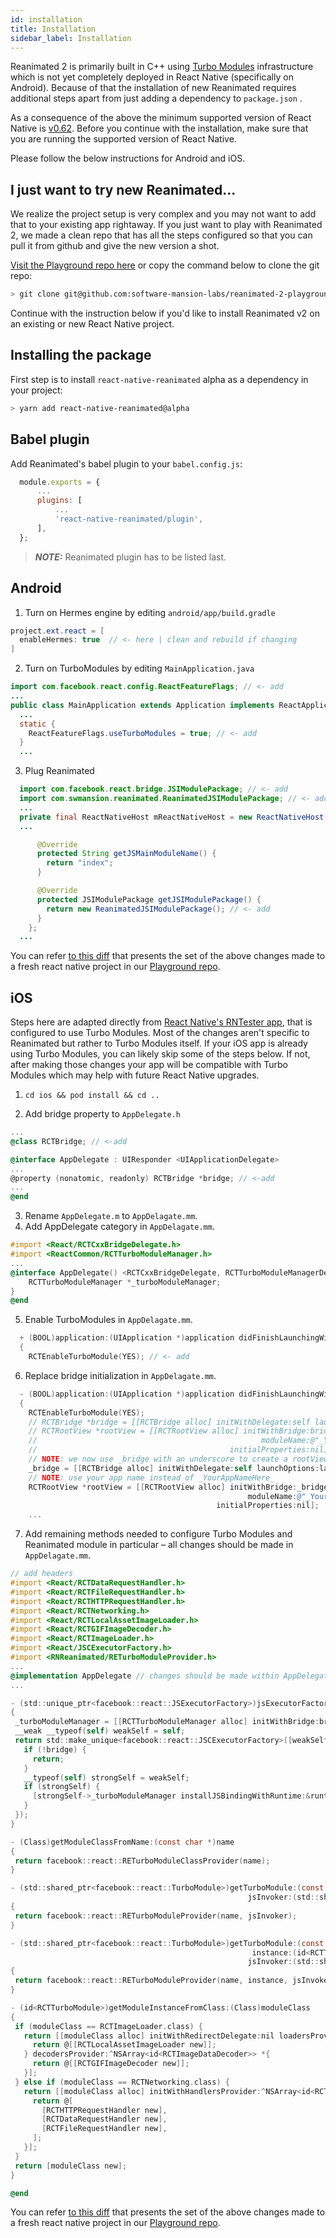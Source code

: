 ```yaml
---
id: installation
title: Installation
sidebar_label: Installation
---
```


Reanimated 2 is primarily built in C++ using [Turbo Modules](https://github.com/react-native-community/discussions-and-proposals/issues/40) infrastructure which is not yet completely deployed in React Native (specifically on Android).
Because of that the installation of new Reanimated requires additional steps apart from just adding a dependency to `package.json` .

As a consequence of the above the minimum supported version of React Native is [v0.62](https://github.com/facebook/react-native/releases/tag/v0.62.0).
Before you continue with the installation, make sure that you are running the supported version of React Native.

Please follow the below instructions for Android and iOS.

## I just want to try new Reanimated...

We realize the project setup is very complex and you may not want to add that to your existing app rightaway.
If you just want to play with Reanimated 2, we made a clean repo that has all the steps configured so that you can pull it from github and give the new version a shot.

[Visit the Playground repo here](https://github.com/software-mansion-labs/reanimated-2-playground) or copy the command below to clone the git repo:

```bash
> git clone git@github.com:software-mansion-labs/reanimated-2-playground.git
```

Continue with the instruction below if you'd like to install Reanimated v2 on an existing or new React Native project.

## Installing the package

First step is to install `react-native-reanimated` alpha as a dependency in your project:

```bash
> yarn add react-native-reanimated@alpha
```

## Babel plugin

Add Reanimated's babel plugin to your `babel.config.js`:

```js {5}
  module.exports = {
      ...
      plugins: [
          ...
          'react-native-reanimated/plugin',
      ],
  };
```

> **_NOTE:_** Reanimated plugin has to be listed last.

## Android

1. Turn on Hermes engine by editing `android/app/build.gradle`

```java {2}
project.ext.react = [
  enableHermes: true  // <- here | clean and rebuild if changing
]
```

2. Turn on TurboModules by editing `MainApplication.java`

```java {1,5-7}
import com.facebook.react.config.ReactFeatureFlags; // <- add
...
public class MainApplication extends Application implements ReactApplication {
  ...
  static {
    ReactFeatureFlags.useTurboModules = true; // <- add
  }
  ...
```

3. Plug Reanimated

```java {1-2,12-15}
  import com.facebook.react.bridge.JSIModulePackage; // <- add
  import com.swmansion.reanimated.ReanimatedJSIModulePackage; // <- add
  ...
  private final ReactNativeHost mReactNativeHost = new ReactNativeHost(this) {
  ...

      @Override
      protected String getJSMainModuleName() {
        return "index";
      }

      @Override
      protected JSIModulePackage getJSIModulePackage() {
        return new ReanimatedJSIModulePackage(); // <- add
      }
    };
  ...
```

You can refer [to this diff](https://github.com/software-mansion-labs/reanimated-2-playground/commit/938d494e9512d9fb82c30c23cc80f82c02abd9ea) that presents the set of the above changes made to a fresh react native project in our [Playground repo](https://github.com/software-mansion-labs/reanimated-2-playground).

## iOS

Steps here are adapted directly from [React Native's RNTester app](https://github.com/facebook/react-native/blob/master/RNTester/RNTester/AppDelegate.mm), that is configured to use Turbo Modules.
Most of the changes aren't specific to Reanimated but rather to Turbo Modules itself.
If your iOS app is already using Turbo Modules, you can likely skip some of the steps below.
If not, after making those changes your app will be compatible with Turbo Modules which may help with future React Native upgrades.

1. `cd ios && pod install && cd ..`

2. Add bridge property to `AppDelegate.h`

```objectivec {2,6}
...
@class RCTBridge; // <-add

@interface AppDelegate : UIResponder <UIApplicationDelegate>
...
@property (nonatomic, readonly) RCTBridge *bridge; // <-add
...
@end
```

3. Rename `AppDelegate.m` to `AppDelagate.mm`.
4. Add AppDelegate category in `AppDelagate.mm`.

```objectivec {1-2,4-7}
#import <React/RCTCxxBridgeDelegate.h>
#import <ReactCommon/RCTTurboModuleManager.h>
...
@interface AppDelegate() <RCTCxxBridgeDelegate, RCTTurboModuleManagerDelegate> {
    RCTTurboModuleManager *_turboModuleManager;
}
@end
```

5. Enable TurboModules in `AppDelagate.mm`.

```objectivec {3}
  + (BOOL)application:(UIApplication *)application didFinishLaunchingWithOptions:(NSDictionary *)launchOptions
  {
    RCTEnableTurboModule(YES); // <- add
```

6. Replace bridge initialization in `AppDelagate.mm`.

```objectivec {4-8}
  - (BOOL)application:(UIApplication *)application didFinishLaunchingWithOptions:(NSDictionary *)launchOptions
  {
    RCTEnableTurboModule(YES);
    // RCTBridge *bridge = [[RCTBridge alloc] initWithDelegate:self launchOptions:launchOptions];
    // RCTRootView *rootView = [[RCTRootView alloc] initWithBridge:bridge
    //                                                  moduleName:@"_YourAppNameHere_"
    //                                           initialProperties:nil];
    // NOTE: we now use _bridge with an underscore to create a rootView
    _bridge = [[RCTBridge alloc] initWithDelegate:self launchOptions:launchOptions];
    // NOTE: use your app name instead of _YourAppNameHere_
    RCTRootView *rootView = [[RCTRootView alloc] initWithBridge:_bridge
                                                     moduleName:@"_YourAppNameHere_"
                                              initialProperties:nil];
    ...
```

7. Add remaining methods needed to configure Turbo Modules and Reanimated module in particular – all changes should be made in `AppDelagate.mm`.

```objectivec
// add headers
#import <React/RCTDataRequestHandler.h>
#import <React/RCTFileRequestHandler.h>
#import <React/RCTHTTPRequestHandler.h>
#import <React/RCTNetworking.h>
#import <React/RCTLocalAssetImageLoader.h>
#import <React/RCTGIFImageDecoder.h>
#import <React/RCTImageLoader.h>
#import <React/JSCExecutorFactory.h>
#import <RNReanimated/RETurboModuleProvider.h>
...
@implementation AppDelegate // changes should be made within AppDelegate's implementation
...

- (std::unique_ptr<facebook::react::JSExecutorFactory>)jsExecutorFactoryForBridge:(RCTBridge *)bridge
{
 _turboModuleManager = [[RCTTurboModuleManager alloc] initWithBridge:bridge delegate:self];
 __weak __typeof(self) weakSelf = self;
 return std::make_unique<facebook::react::JSCExecutorFactory>([weakSelf, bridge](facebook::jsi::Runtime &runtime) {
   if (!bridge) {
     return;
   }
   __typeof(self) strongSelf = weakSelf;
   if (strongSelf) {
     [strongSelf->_turboModuleManager installJSBindingWithRuntime:&runtime];
   }
 });
}

- (Class)getModuleClassFromName:(const char *)name
{
 return facebook::react::RETurboModuleClassProvider(name);
}

- (std::shared_ptr<facebook::react::TurboModule>)getTurboModule:(const std::string &)name
                                                     jsInvoker:(std::shared_ptr<facebook::react::CallInvoker>)jsInvoker
{
 return facebook::react::RETurboModuleProvider(name, jsInvoker);
}

- (std::shared_ptr<facebook::react::TurboModule>)getTurboModule:(const std::string &)name
                                                      instance:(id<RCTTurboModule>)instance
                                                     jsInvoker:(std::shared_ptr<facebook::react::CallInvoker>)jsInvoker
{
 return facebook::react::RETurboModuleProvider(name, instance, jsInvoker);
}

- (id<RCTTurboModule>)getModuleInstanceFromClass:(Class)moduleClass
{
 if (moduleClass == RCTImageLoader.class) {
   return [[moduleClass alloc] initWithRedirectDelegate:nil loadersProvider:^NSArray<id<RCTImageURLLoader>> *{
     return @[[RCTLocalAssetImageLoader new]];
   } decodersProvider:^NSArray<id<RCTImageDataDecoder>> *{
     return @[[RCTGIFImageDecoder new]];
   }];
 } else if (moduleClass == RCTNetworking.class) {
   return [[moduleClass alloc] initWithHandlersProvider:^NSArray<id<RCTURLRequestHandler>> *{
     return @[
       [RCTHTTPRequestHandler new],
       [RCTDataRequestHandler new],
       [RCTFileRequestHandler new],
     ];
   }];
 }
 return [moduleClass new];
}

@end
```

You can refer [to this diff](https://github.com/software-mansion-labs/reanimated-2-playground/commit/f6f2b77496bc00601150f98ea19a341f844d06a3) that presents the set of the above changes made to a fresh react native project in our [Playground repo](https://github.com/software-mansion-labs/reanimated-2-playground).
